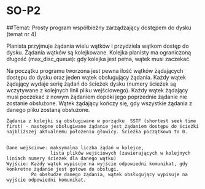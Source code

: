 # SO-P2

##Temat: Prosty program współbieżny zarządzający dostępem do dysku (temat nr 4)

  Planista przyjmuje żądania wielu wątków i przydziela wątkom dostęp do dysku. Żądania wątków są kolejkowane. Kolejka planisty ma ograniczoną długość (max_disc_queue): gdy kolejka jest pełna, wątek musi zaczekać.
  
  Na początku programu tworzona jest pewna ilość wątków żądających dostępu do dysku oraz jeden wątek obsługujący żądania.  Każdy wątek żądający wydaje serię żądań do ścieżek dysku (numery ścieżek są wczytywane z kolejnych linii pliku wejściowego). Każdy wątek żądający musi poczekać z nowym żądaniem dopóki jego poprzednie żądanie nie zostanie obsłużone. Wątek żądający kończy się, gdy wszystkie żądania z danego pliku zostaną obsłużone.
  
    Żądania z kolejki są obsługiwane w porządku  SSTF (shortest seek time first) - następne obsługiwane żądanie jest żądaniem dostępu do ścieżki najbliższej aktualnemu położeniu głowicy. Ścieżka początkowa to 0.
    
    
    Dane wejściowe: maksymalna liczba żądań w kolejce,
                    lista plików wejściowych (zawierających w kolejnych liniach numery ścieżek dla danego wątku)
    Wyjście: Każdy wątek wypisuje na wyjście odpowiedni komunikat, gdy konkretne żądanie jest gotowe do obsługi.
             Po obsłudze danego żądania, wątek obsługujący wypisuje na wyjście odpowiedni komunikat.
